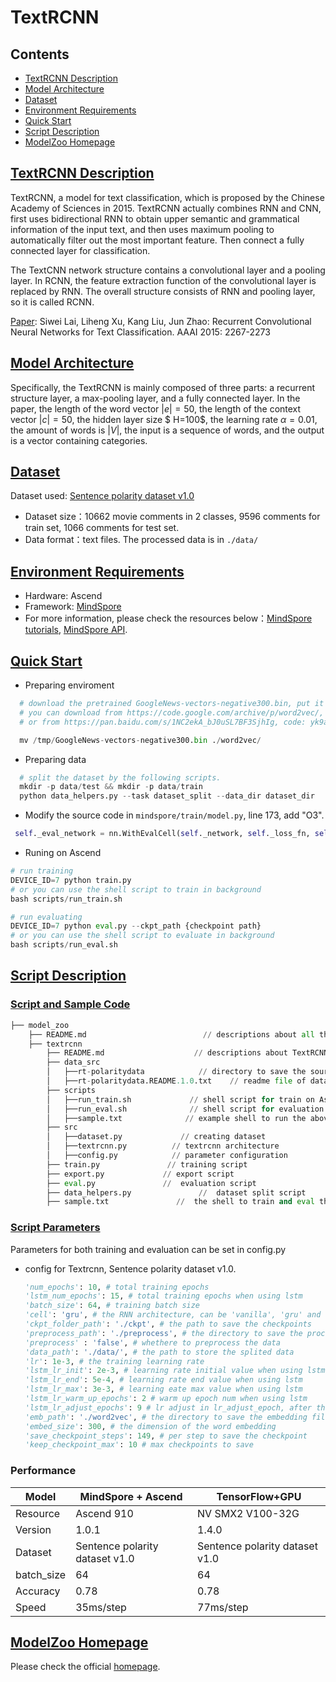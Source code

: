 # TextRCNN

## Contents

- [TextRCNN Description](#textrcnn-description)
- [Model Architecture](#model-architecture)
- [Dataset](#dataset)
- [Environment Requirements](#environment-requirements)
- [Quick Start](#quick-start)
- [Script Description](#script-description)
- [ModelZoo Homepage](#modelzoo-homepage)

## [TextRCNN Description](#contents)

TextRCNN, a model for text classification, which is proposed by the Chinese Academy of Sciences in 2015.
TextRCNN actually combines RNN and CNN, first uses bidirectional RNN to obtain upper semantic and grammatical information of the input text,
and then uses maximum pooling to automatically filter out the most important feature.
Then connect a fully connected layer for classification.

The TextCNN network structure contains a convolutional layer and a pooling layer. In RCNN, the feature extraction function of the convolutional layer is replaced by RNN. The overall structure consists of  RNN and pooling layer, so it is called RCNN.

[Paper](https://www.aaai.org/ocs/index.php/AAAI/AAAI15/paper/download/9745/9552):  Siwei Lai, Liheng Xu, Kang Liu, Jun Zhao: Recurrent Convolutional Neural Networks for Text Classification. AAAI 2015: 2267-2273

## [Model Architecture](#contents)

Specifically, the TextRCNN is mainly composed of three parts: a recurrent structure layer, a max-pooling layer, and a fully connected layer. In the paper, the length of the word vector $|e|=50$, the length of the context vector $|c|=50$, the hidden layer size $ H=100$, the learning rate $\alpha=0.01$, the amount of words is $|V|$, the input is a sequence of words, and the output is a vector containing categories.

## [Dataset](#contents)

Dataset used: [Sentence polarity dataset v1.0](<http://www.cs.cornell.edu/people/pabo/movie-review-data/>)

- Dataset size：10662 movie comments in 2 classes, 9596 comments for train set, 1066 comments for test set.
- Data format：text files. The processed data is in ```./data/```

## [Environment Requirements](#contents)

- Hardware: Ascend
- Framework: [MindSpore](https://www.mindspore.cn/install/en)
- For more information, please check the resources below：[MindSpore tutorials](https://www.mindspore.cn/tutorial/zh-CN/master/index.html), [MindSpore API](https://www.mindspore.cn/api/zh-CN/master/index.html).

## [Quick Start](#contents)

- Preparing enviroment

```python
  # download the pretrained GoogleNews-vectors-negative300.bin, put it into /tmp
  # you can download from https://code.google.com/archive/p/word2vec/,
  # or from https://pan.baidu.com/s/1NC2ekA_bJ0uSL7BF3SjhIg, code: yk9a

  mv /tmp/GoogleNews-vectors-negative300.bin ./word2vec/
```

- Preparing data

```python
  # split the dataset by the following scripts.
  mkdir -p data/test && mkdir -p data/train
  python data_helpers.py --task dataset_split --data_dir dataset_dir

```

- Modify the source code in ```mindspore/train/model.py```, line 173, add "O3".

```python
 self._eval_network = nn.WithEvalCell(self._network, self._loss_fn, self._amp_level in ["O2", "O3"])
```

- Runing on Ascend

```python
# run training
DEVICE_ID=7 python train.py
# or you can use the shell script to train in background
bash scripts/run_train.sh

# run evaluating
DEVICE_ID=7 python eval.py --ckpt_path {checkpoint path}
# or you can use the shell script to evaluate in background
bash scripts/run_eval.sh
```

## [Script Description](#contents)

### [Script and Sample Code](#contents)

```python
├── model_zoo
    ├── README.md                          // descriptions about all the models
    ├── textrcnn
        ├── README.md                    // descriptions about TextRCNN
        ├── data_src
        │   ├──rt-polaritydata            // directory to save the source data
        │   ├──rt-polaritydata.README.1.0.txt    // readme file of dataset
        ├── scripts
        │   ├──run_train.sh             // shell script for train on Ascend
        │   ├──run_eval.sh              // shell script for evaluation on Ascend
        │   ├──sample.txt              // example shell to run the above the two scripts
        ├── src
        │   ├──dataset.py             // creating dataset
        │   ├──textrcnn.py          // textrcnn architecture
        │   ├──config.py            // parameter configuration
        ├── train.py               // training script
        ├── export.py             // export script
        ├── eval.py               //  evaluation script
        ├── data_helpers.py               //  dataset split script
        ├── sample.txt               //  the shell to train and eval the model without scripts
```

### [Script Parameters](#contents)

Parameters for both training and evaluation can be set in config.py

- config for Textrcnn, Sentence polarity dataset v1.0.

  ```python
  'num_epochs': 10, # total training epochs
  'lstm_num_epochs': 15, # total training epochs when using lstm
  'batch_size': 64, # training batch size
  'cell': 'gru', # the RNN architecture, can be 'vanilla', 'gru' and 'lstm'.
  'ckpt_folder_path': './ckpt', # the path to save the checkpoints
  'preprocess_path': './preprocess', # the directory to save the processed data
  'preprocess' : 'false', # whethere to preprocess the data
  'data_path': './data/', # the path to store the splited data
  'lr': 1e-3, # the training learning rate
  'lstm_lr_init': 2e-3, # learning rate initial value when using lstm
  'lstm_lr_end': 5e-4, # learning rate end value when using lstm
  'lstm_lr_max': 3e-3, # learning eate max value when using lstm
  'lstm_lr_warm_up_epochs': 2 # warm up epoch num when using lstm
  'lstm_lr_adjust_epochs': 9 # lr adjust in lr_adjust_epoch, after that, the lr is lr_end when using lstm
  'emb_path': './word2vec', # the directory to save the embedding file
  'embed_size': 300, # the dimension of the word embedding
  'save_checkpoint_steps': 149, # per step to save the checkpoint
  'keep_checkpoint_max': 10 # max checkpoints to save
  ```

### Performance

| Model                 | MindSpore + Ascend                        | TensorFlow+GPU                       |
| -------------------------- | ----------------------------- | ------------------------- |
| Resource                   | Ascend 910                    | NV SMX2 V100-32G          |
| Version          | 1.0.1                         | 1.4.0                     |
| Dataset                    | Sentence polarity dataset v1.0                    | Sentence polarity dataset v1.0            |
| batch_size                 | 64                        | 64                   |
| Accuracy                   | 0.78                      | 0.78 |
| Speed                      | 35ms/step                  |  77ms/step                         |

## [ModelZoo Homepage](#contents)

 Please check the official [homepage](https://gitee.com/mindspore/mindspore/tree/master/model_zoo).
